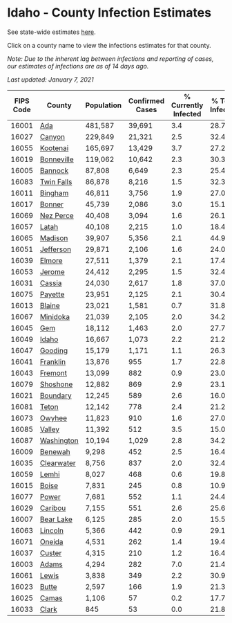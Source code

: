 # Idaho - County Infection Estimates

See state-wide estimates [here](/infections/us-id).

Click on a county name to view the infections estimates for that county.

*Note: Due to the inherent lag between infections and reporting of cases, our estimates of infections are as of 14 days ago.*

*Last updated: January 7, 2021*

|   FIPS Code |                   County |   Population |   Confirmed Cases |   % Currently Infected |   % Total Infected |
|-------------|--------------------------|--------------|-------------------|------------------------|--------------------|
|       16001 |               [Ada](ada) |      481,587 |            39,691 |                    3.4 |               28.7 |
|       16027 |         [Canyon](canyon) |      229,849 |            21,321 |                    2.5 |               32.4 |
|       16055 |     [Kootenai](kootenai) |      165,697 |            13,429 |                    3.7 |               27.2 |
|       16019 | [Bonneville](bonneville) |      119,062 |            10,642 |                    2.3 |               30.3 |
|       16005 |       [Bannock](bannock) |       87,808 |             6,649 |                    2.3 |               25.4 |
|       16083 | [Twin Falls](twin-falls) |       86,878 |             8,216 |                    1.5 |               32.3 |
|       16011 |       [Bingham](bingham) |       46,811 |             3,756 |                    1.9 |               27.0 |
|       16017 |         [Bonner](bonner) |       45,739 |             2,086 |                    3.0 |               15.1 |
|       16069 |   [Nez Perce](nez-perce) |       40,408 |             3,094 |                    1.6 |               26.1 |
|       16057 |           [Latah](latah) |       40,108 |             2,215 |                    1.0 |               18.4 |
|       16065 |       [Madison](madison) |       39,907 |             5,356 |                    2.1 |               44.9 |
|       16051 |   [Jefferson](jefferson) |       29,871 |             2,106 |                    1.6 |               24.0 |
|       16039 |         [Elmore](elmore) |       27,511 |             1,379 |                    2.1 |               17.4 |
|       16053 |         [Jerome](jerome) |       24,412 |             2,295 |                    1.5 |               32.4 |
|       16031 |         [Cassia](cassia) |       24,030 |             2,617 |                    1.8 |               37.0 |
|       16075 |       [Payette](payette) |       23,951 |             2,125 |                    2.1 |               30.4 |
|       16013 |         [Blaine](blaine) |       23,021 |             1,581 |                    0.7 |               31.8 |
|       16067 |     [Minidoka](minidoka) |       21,039 |             2,105 |                    2.0 |               34.2 |
|       16045 |               [Gem](gem) |       18,112 |             1,463 |                    2.0 |               27.7 |
|       16049 |           [Idaho](idaho) |       16,667 |             1,073 |                    2.2 |               21.2 |
|       16047 |       [Gooding](gooding) |       15,179 |             1,171 |                    1.1 |               26.3 |
|       16041 |     [Franklin](franklin) |       13,876 |               955 |                    1.7 |               22.8 |
|       16043 |       [Fremont](fremont) |       13,099 |               882 |                    0.9 |               23.0 |
|       16079 |     [Shoshone](shoshone) |       12,882 |               869 |                    2.9 |               23.1 |
|       16021 |     [Boundary](boundary) |       12,245 |               589 |                    2.6 |               16.0 |
|       16081 |           [Teton](teton) |       12,142 |               778 |                    2.4 |               21.2 |
|       16073 |         [Owyhee](owyhee) |       11,823 |               910 |                    1.6 |               27.0 |
|       16085 |         [Valley](valley) |       11,392 |               512 |                    3.5 |               15.0 |
|       16087 | [Washington](washington) |       10,194 |             1,029 |                    2.8 |               34.2 |
|       16009 |       [Benewah](benewah) |        9,298 |               452 |                    2.5 |               16.4 |
|       16035 | [Clearwater](clearwater) |        8,756 |               837 |                    2.0 |               32.4 |
|       16059 |           [Lemhi](lemhi) |        8,027 |               468 |                    0.6 |               19.8 |
|       16015 |           [Boise](boise) |        7,831 |               245 |                    0.8 |               10.9 |
|       16077 |           [Power](power) |        7,681 |               552 |                    1.1 |               24.4 |
|       16029 |       [Caribou](caribou) |        7,155 |               551 |                    2.6 |               25.6 |
|       16007 |   [Bear Lake](bear-lake) |        6,125 |               285 |                    2.0 |               15.5 |
|       16063 |       [Lincoln](lincoln) |        5,366 |               442 |                    0.9 |               29.1 |
|       16071 |         [Oneida](oneida) |        4,531 |               262 |                    1.4 |               19.4 |
|       16037 |         [Custer](custer) |        4,315 |               210 |                    1.2 |               16.4 |
|       16003 |           [Adams](adams) |        4,294 |               282 |                    7.0 |               21.4 |
|       16061 |           [Lewis](lewis) |        3,838 |               349 |                    2.2 |               30.9 |
|       16023 |           [Butte](butte) |        2,597 |               166 |                    1.9 |               21.3 |
|       16025 |           [Camas](camas) |        1,106 |                57 |                    0.2 |               17.7 |
|       16033 |           [Clark](clark) |          845 |                53 |                    0.0 |               21.8 |